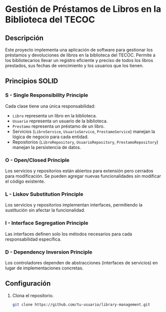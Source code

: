 ﻿# Gestión de Préstamos de Libros en la Biblioteca del TECOC

## Descripción
Este proyecto implementa una aplicación de software para gestionar los préstamos y devoluciones de libros en la biblioteca del TECOC. Permite a los bibliotecarios llevar un registro eficiente y preciso de todos los libros prestados, sus fechas de vencimiento y los usuarios que los tienen.

## Principios SOLID
### S - Single Responsibility Principle
Cada clase tiene una única responsabilidad:
- `Libro` representa un libro en la biblioteca.
- `Usuario` representa un usuario de la biblioteca.
- `Prestamo` representa un préstamo de un libro.
- Servicios (`LibroService`, `UsuarioService`, `PrestamoService`) manejan la lógica de negocio para cada entidad.
- Repositorios (`LibroRepository`, `UsuarioRepository`, `PrestamoRepository`) manejan la persistencia de datos.

### O - Open/Closed Principle
Los servicios y repositorios están abiertos para extensión pero cerrados para modificación. Se pueden agregar nuevas funcionalidades sin modificar el código existente.

### L - Liskov Substitution Principle
Los servicios y repositorios implementan interfaces, permitiendo la sustitución sin afectar la funcionalidad.

### I - Interface Segregation Principle
Las interfaces definen solo los métodos necesarios para cada responsabilidad específica.

### D - Dependency Inversion Principle
Los controladores dependen de abstracciones (interfaces de servicios) en lugar de implementaciones concretas.

## Configuración
1. Clona el repositorio.
   ```bash
   git clone https://github.com/tu-usuario/library-management.git
